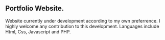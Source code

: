 ## Portfolio Website.
Website currently under development according to my own preferrence.
I highly welcome any contribution to this development.
Languages include Html, Css, Javascript and PHP.






